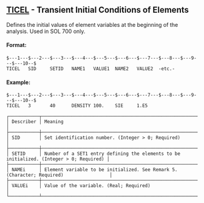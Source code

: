 ## [TICEL](https://nexus.hexagon.com/documentationcenter/bundle/MSC_Nastran_2022.4/page/Nastran_Combined_Book/qrg/bulktuv/TOC.TICEL.xhtml) - Transient Initial Conditions of Elements

Defines the initial values of element variables at the beginning of the analysis. Used in SOL 700 only.

#### Format:

```nastran
$---1---$---2---$---3---$---4---$---5---$---6---$---7---$---8---$---9---$---10--$
TICEL   SID     SETID   NAME1   VALUE1  NAME2   VALUE2  -etc.-                  
```

#### Example:

```nastran
$---1---$---2---$---3---$---4---$---5---$---6---$---7---$---8---$---9---$---10--$
TICEL   3       40      DENSITY 100.    SIE     1.E5                            
```

```text
┌───────────┬─────────────────────────────────────────────────────────────────────────────────────────┐
│ Describer │ Meaning                                                                                 │
├───────────┼─────────────────────────────────────────────────────────────────────────────────────────┤
│ SID       │ Set identification number. (Integer > 0; Required)                                      │
├───────────┼─────────────────────────────────────────────────────────────────────────────────────────┤
│ SETID     │ Number of a SET1 entry defining the elements to be initialized. (Integer > 0; Required) │
├───────────┼─────────────────────────────────────────────────────────────────────────────────────────┤
│ NAMEi     │ Element variable to be initialized. See Remark 5. (Character; Required)                 │
├───────────┼─────────────────────────────────────────────────────────────────────────────────────────┤
│ VALUEi    │ Value of the variable. (Real; Required)                                                 │
└───────────┴─────────────────────────────────────────────────────────────────────────────────────────┘
```
